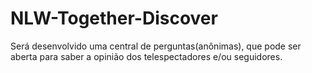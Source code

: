 # NLW-Together-Discover
Será desenvolvido uma central de perguntas(anônimas), que pode ser aberta para saber a opinião dos telespectadores e/ou seguidores.
